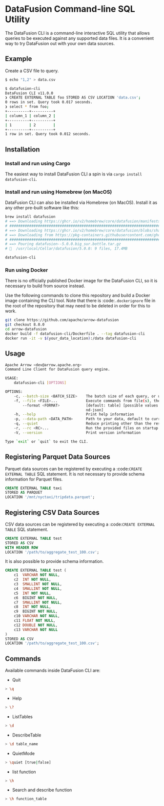 <!---
  Licensed to the Apache Software Foundation (ASF) under one
  or more contributor license agreements.  See the NOTICE file
  distributed with this work for additional information
  regarding copyright ownership.  The ASF licenses this file
  to you under the Apache License, Version 2.0 (the
  "License"); you may not use this file except in compliance
  with the License.  You may obtain a copy of the License at

    http://www.apache.org/licenses/LICENSE-2.0

  Unless required by applicable law or agreed to in writing,
  software distributed under the License is distributed on an
  "AS IS" BASIS, WITHOUT WARRANTIES OR CONDITIONS OF ANY
  KIND, either express or implied.  See the License for the
  specific language governing permissions and limitations
  under the License.
-->

# DataFusion Command-line SQL Utility

The DataFusion CLI is a command-line interactive SQL utility that allows
queries to be executed against any supported data files. It is a convenient way to
try DataFusion out with your own data sources.

## Example

Create a CSV file to query.

```bash
$ echo "1,2" > data.csv
```

```bash
$ datafusion-cli
DataFusion CLI v11.0.0
❯ CREATE EXTERNAL TABLE foo STORED AS CSV LOCATION 'data.csv';
0 rows in set. Query took 0.017 seconds.
❯ select * from foo;
+----------+----------+
| column_1 | column_2 |
+----------+----------+
| 1        | 2        |
+----------+----------+
1 row in set. Query took 0.012 seconds.
```

## Installation

### Install and run using Cargo

The easiest way to install DataFusion CLI a spin is via `cargo install datafusion-cli`.

### Install and run using Homebrew (on MacOS)

DataFusion CLI can also be installed via Homebrew (on MacOS). Install it as any other pre-built software like this:

```bash
brew install datafusion
# ==> Downloading https://ghcr.io/v2/homebrew/core/datafusion/manifests/5.0.0
# ######################################################################## 100.0%
# ==> Downloading https://ghcr.io/v2/homebrew/core/datafusion/blobs/sha256:9ecc8a01be47ceb9a53b39976696afa87c0a8
# ==> Downloading from https://pkg-containers.githubusercontent.com/ghcr1/blobs/sha256:9ecc8a01be47ceb9a53b39976
# ######################################################################## 100.0%
# ==> Pouring datafusion--5.0.0.big_sur.bottle.tar.gz
# 🍺  /usr/local/Cellar/datafusion/5.0.0: 9 files, 17.4MB

datafusion-cli
```

### Run using Docker

There is no officially published Docker image for the DataFusion CLI, so it is necessary to build from source
instead.

Use the following commands to clone this repository and build a Docker image containing the CLI tool. Note 
that there is :code:`.dockerignore` file in the root of the repository that may need to be deleted in order for 
this to work.

```bash
git clone https://github.com/apache/arrow-datafusion
git checkout 8.0.0
cd arrow-datafusion
docker build -f datafusion-cli/Dockerfile . --tag datafusion-cli
docker run -it -v $(your_data_location):/data datafusion-cli
```

## Usage

```bash
Apache Arrow <dev@arrow.apache.org>
Command Line Client for DataFusion query engine.

USAGE:
    datafusion-cli [OPTIONS]

OPTIONS:
    -c, --batch-size <BATCH_SIZE>    The batch size of each query, or use DataFusion default
    -f, --file <FILE>...             Execute commands from file(s), then exit
        --format <FORMAT>            [default: table] [possible values: csv, tsv, table, json,
                                     nd-json]
    -h, --help                       Print help information
    -p, --data-path <DATA_PATH>      Path to your data, default to current directory
    -q, --quiet                      Reduce printing other than the results and work quietly
    -r, --rc <RC>...                 Run the provided files on startup instead of ~/.datafusionrc
    -V, --version                    Print version information

Type `exit` or `quit` to exit the CLI.
```

## Registering Parquet Data Sources

Parquet data sources can be registered by executing a :code:`CREATE EXTERNAL TABLE` SQL statement. It is not necessary to provide schema information for Parquet files.

```sql
CREATE EXTERNAL TABLE taxi
STORED AS PARQUET
LOCATION '/mnt/nyctaxi/tripdata.parquet';
```

## Registering CSV Data Sources

CSV data sources can be registered by executing a :code:`CREATE EXTERNAL TABLE` SQL statement. 

```sql
CREATE EXTERNAL TABLE test 
STORED AS CSV
WITH HEADER ROW
LOCATION '/path/to/aggregate_test_100.csv';
```

It is also possible to provide schema information.

```sql
CREATE EXTERNAL TABLE test (
    c1  VARCHAR NOT NULL,
    c2  INT NOT NULL,
    c3  SMALLINT NOT NULL,
    c4  SMALLINT NOT NULL,
    c5  INT NOT NULL,
    c6  BIGINT NOT NULL,
    c7  SMALLINT NOT NULL,
    c8  INT NOT NULL,
    c9  BIGINT NOT NULL,
    c10 VARCHAR NOT NULL,
    c11 FLOAT NOT NULL,
    c12 DOUBLE NOT NULL,
    c13 VARCHAR NOT NULL
)
STORED AS CSV
LOCATION '/path/to/aggregate_test_100.csv';
```

## Commands

Available commands inside DataFusion CLI are:

- Quit

```bash
> \q
```

- Help

```bash
> \?
```

- ListTables

```bash
> \d
```

- DescribeTable

```bash
> \d table_name
```

- QuietMode

```bash
> \quiet [true|false]
```

- list function

```bash
> \h
```

- Search and describe function

```bash
> \h function_table
```